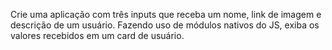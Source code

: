 Crie uma aplicação com três inputs que receba um nome, link de imagem e descrição de um usuário. Fazendo uso de módulos nativos do JS, exiba os valores recebidos em um card de usuário.
